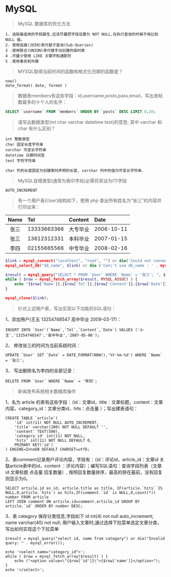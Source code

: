 
# MySQL


> MySQL 数据库的优化方法

```
1. 选取最适用的字段属性,应该尽量把字段设置为 NOT NULL,在执行查询的时候不用比较 NULL 值。 
2. 使用连接(JOIN)来代替子查询(Sub-Queries) 
3 .使用联合(UNION)来代替手动创建的临时表
4 .尽量少使用 LIKE 关键字和通配符
5 .使用事务和外键

```

> MYSQL取得当前时间的函数和格式化日期的函数是？

```
now()
date_format( date, format )
```

> 数据表members有这些字段：id,username,posts,pass,email，写出发帖数最多的十个人的名字：

```sql
SELECT `username` FROM `members` ORDER BY `posts` DESC LIMIT 0,10;

```

> 请写出数据类型(int char varchar datetime text)的意思; 其中 varchar 和 char 有什么区别？

```
int 整数类型 
char 固定长度字符串 
varchar 可变长字符串 
datetime 日期时间型 
text 字符字符串

char 列的长度固定为创建表时声明的长度, varchar 列中的值为可变长字符串.
```

> MySQL自增类型(通常为表ID字段)必需将其设为(?)字段

```
AUTO_INCREMENT
```

> 有一个用户表(User)结构如下，使用 php 查出所有姓名为“张三”的内容并打印出来：

| Name | Tel | Content | Date |
|:-----:|:--------|:-------|:-------|
| 张三 | 13333663366 | 大专毕业 | 2006-10-11 |
| 张三 | 13612312331 | 本科毕业 | 2007-01-15 |
| 李四 | 02155665566 | 中专毕业 | 2008-02-16 |

```php
$link = mysql_connect("localhost", "root", "") or die('Could not connect: ' . mysql_error());
mysql_select_db("db_name", $link) or die ('Can\'t use db_name : ' . mysql_error());

$result = mysql_query("SELECT * FROM `User` WHERE `Name` = '张三'; ", $link);
while ( $row = mysql_fetch_array($result, MYSQL_ASSOC) ) {
    echo "{$row['Name']},{$row['Tel']},{$row['Content']},{$row['Date']}\n";
}

mysql_close($link);
```

> 针对上述用户表，写出实现以下功能的SQL语句：

1、添加用户(王五 13254748547 高中毕业 2009-03-17)：

```
INSERT INTO `User`(`Name`,`Tel`,`Content`,`Date`) VALUES ('小王','13254748547','高中毕业','2007-05-06');
```

2、 修改张三的时间为当前系统时间：
```
UPDATE `User` SET `Date` = DATE_FORMAT(NOW(),'%Y-%m-%d') WHERE `Name` = '张三';
```

3、 写出删除名为李四的全部记录：

```
DELETE FROM `User` WHERE `Name` = '李四';
```

> 新闻发布系统相关数据库操作

1、名为 article 的表有这些字段：（id：文章id，title：文章标题，content：文章内容，category_id：文章分类id，hits：点击量 ）；写出建表语句：

```
CREATE TABLE `article`(
    'id' int(11) NOT NULL AUTO_INCREMENT,
    'title' varchar(200) NOT NULL DEFAULT '',
    'content' TEXT(500),
    'category_id' int(11) NOT NULL,
    'hits' int(11) NOT NULL DEFAULT 0,
    PRIMARY KEY('id')
) ENGINE=InnoDB DEFAULT CHARSET=utf8;
```

2、表comment记录用户评论内容，字段有：（id：评论id，article_id：文章id 关联article表中的id，content ：评论内容）；编写SQL语句：查询字段列表（文章 id 文章标题 点击量 回复数量）, 按照回复数量排序，最高的排在最前，没有回复则显示为0。

```
SELECT article.id as id, article.title as title, IF(article.`hits` IS NULL,0,article.`hits`) as hits,IF(comment.`id` is NULL,0,count(*)) number FROM article 
LEFT JOIN comment ON article.id=comment.article_id GROUP BY article.`id` ORDER BY number DESC;
```

3、表 category 保存分类信息,字段如下 id int(4) not null auto_increment; name varchar(40) not null; 用户输入文章时,通过选择下拉菜单选定文章分类，写出如何实现这个下拉菜单

```
$result = mysql_query("select id, name from category") or die("Invalid query: " . mysql_error());

echo '<select name="category_id">';
while ( $row = mysql_fetch_array($result) ) {
    echo ("<option value=\"{$row['id']}\">{$row['name']}</option>");
}
echo '</select>';
```

> 

```

```

> 

```

```

> 

```

```


